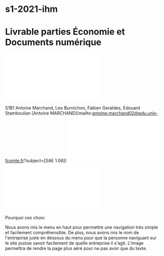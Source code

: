 # s1-2021-ihm
# Livrable parties Économie et Documents numérique
![Rapport economie](doc/MARCHAND_Antoine_SAE106_S1B1_Visiperf.pdf)

S1B1 Antoine Marchand, Leo Burnichon, Fabien Geraldes, Edouard Stamboulian
[Antoine MARCHAND](mailto:antoine.marchand02@edu.univ-fcomte.fr?subject=[SAE 1.06]) 
![Zoning](doc/zoning.odt)
![Prototype](doc/prototype.odt)

Pourquoi ces choix:

Nous avons mis le menu en haut pour permettre une navigation très simple et facilement compréhensible. De plus, nous avons mis le nom de l'entreprise juste en dessous du menu pour que la personne naviguant sur le site puisse savoir facilement de quelle entreprise il s'agit. L'image permettra de rendre la page plus aéré pour ne pas avoir que du texte.  
